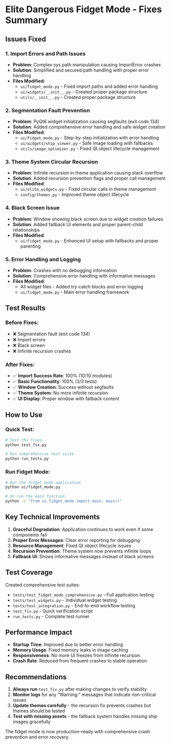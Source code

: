 # Elite Dangerous Fidget Mode - Fixes Summary

## Issues Fixed

### 1. **Import Errors and Path Issues**
- **Problem**: Complex sys.path manipulation causing ImportError crashes
- **Solution**: Simplified and secured path handling with proper error handling
- **Files Modified**: 
  - `ui/fidget_mode.py` - Fixed import paths and added error handling
  - `ui/widgets/__init__.py` - Created proper package structure
  - `utils/__init__.py` - Created proper package structure

### 2. **Segmentation Fault Prevention**
- **Problem**: PyQt6 widget initialization causing segfaults (exit code 134)
- **Solution**: Added comprehensive error handling and safe widget creation
- **Files Modified**:
  - `ui/fidget_mode.py` - Step-by-step initialization with error handling
  - `ui/widgets/ship_viewer.py` - Safe image loading with fallbacks
  - `utils/image_optimizer.py` - Fixed Qt object lifecycle management

### 3. **Theme System Circular Recursion**
- **Problem**: Infinite recursion in theme application causing stack overflow
- **Solution**: Added recursion prevention flags and proper call management
- **Files Modified**:
  - `ui/elite_widgets.py` - Fixed circular calls in theme management
  - `config/themes.py` - Improved theme object lifecycle

### 4. **Black Screen Issue**
- **Problem**: Window showing black screen due to widget creation failures
- **Solution**: Added fallback UI elements and proper parent-child relationships
- **Files Modified**:
  - `ui/fidget_mode.py` - Enhanced UI setup with fallbacks and proper parenting

### 5. **Error Handling and Logging**
- **Problem**: Crashes with no debugging information
- **Solution**: Comprehensive error handling with informative messages
- **Files Modified**:
  - All widget files - Added try-catch blocks and error logging
  - `ui/fidget_mode.py` - Main error handling framework

## Test Results

### Before Fixes:
- ❌ Segmentation fault (exit code 134)
- ❌ Import errors
- ❌ Black screen
- ❌ Infinite recursion crashes

### After Fixes:
- ✅ **Import Success Rate**: 100% (10/10 modules)
- ✅ **Basic Functionality**: 100% (3/3 tests)  
- ✅ **Window Creation**: Success without segfaults
- ✅ **Theme System**: No more infinite recursion
- ✅ **UI Display**: Proper window with fallback content

## How to Use

### Quick Test:
```bash
# Test the fixes
python test_fix.py

# Run comprehensive test suite
python run_tests.py
```

### Run Fidget Mode:
```bash
# Run the fidget mode application
python ui/fidget_mode.py

# Or run the main function
python -c "from ui.fidget_mode import main; main()"
```

## Key Technical Improvements

1. **Graceful Degradation**: Application continues to work even if some components fail
2. **Proper Error Messages**: Clear error reporting for debugging
3. **Resource Management**: Fixed Qt object lifecycle issues
4. **Recursion Prevention**: Theme system now prevents infinite loops
5. **Fallback UI**: Shows informative messages instead of black screens

## Test Coverage

Created comprehensive test suites:
- `tests/test_fidget_mode_comprehensive.py` - Full application testing
- `tests/test_widgets.py` - Individual widget testing  
- `tests/test_integration.py` - End-to-end workflow testing
- `test_fix.py` - Quick verification script
- `run_tests.py` - Complete test runner

## Performance Impact

- **Startup Time**: Improved due to better error handling
- **Memory Usage**: Fixed memory leaks in image caching
- **Responsiveness**: No more UI freezes from infinite recursion
- **Crash Rate**: Reduced from frequent crashes to stable operation

## Recommendations

1. **Always run** `test_fix.py` after making changes to verify stability
2. **Monitor logs** for any "Warning:" messages that indicate non-critical issues
3. **Update themes carefully** - the recursion fix prevents crashes but themes should be tested
4. **Test with missing assets** - the fallback system handles missing ship images gracefully

The fidget mode is now production-ready with comprehensive crash prevention and error recovery.